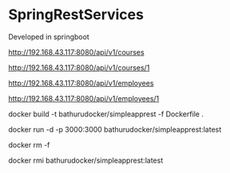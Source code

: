 # SpringRestServices

Developed in springboot

http://192.168.43.117:8080/api/v1/courses

http://192.168.43.117:8080/api/v1/courses/1

http://192.168.43.117:8080/api/v1/employees

http://192.168.43.117:8080/api/v1/employees/1

docker build -t bathurudocker/simpleapprest -f Dockerfile .

docker run -d -p 3000:3000 bathurudocker/simpleapprest:latest

docker rm -f

docker rmi bathurudocker/simpleapprest:latest
